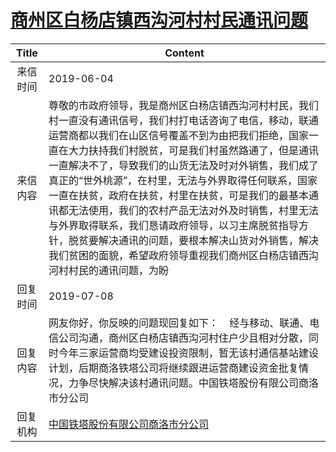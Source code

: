 # [商州区白杨店镇西沟河村村民通讯问题](http://www.shangluo.gov.cn/zmhd/ldxxxx.jsp?urltype=leadermail.LeaderMailContentUrl&wbtreeid=1112&leadermailid=5294)

| Title |                                                                                                                                                        Content                                                                                                                                                        |
|:-----:|-----------------------------------------------------------------------------------------------------------------------------------------------------------------------------------------------------------------------------------------------------------------------------------------------------------------------|
| 来信时间  | 2019-06-04                                                                                                                                                                                                                                                                                                            |
| 来信内容  | 尊敬的市政府领导，我是商州区白杨店镇西沟河村村民，我们村一直没有通讯信号，我们村打电话咨询了电信，移动，联通运营商都以我们在山区信号覆盖不到为由把我们拒绝，国家一直在大力扶持我们村脱贫，可是我们村虽然路通了，但是通讯一直解决不了，导致我们的山货无法及时对外销售，我们成了真正的“世外桃源”，在村里，无法与外界取得任何联系，国家一直在扶贫，政府在扶贫，村里在扶贫，可是我们的最基本通讯都无法使用，我们的农村产品无法对外及时销售，村里无法与外界取得联系，我们恳请政府领导，以习主席脱贫指导方针，脱贫要解决通讯的问题，要根本解决山货对外销售，解决我们贫困的面貌，希望政府领导重视我们商州区白杨店镇西沟河村村民的通讯问题，为盼 |
| 回复时间  | 2019-07-08                                                                                                                                                                                                                                                                                                            |
| 回复内容  | 网友你好，你反映的问题现回复如下：    经与移动、联通、电信公司沟通，商州区白杨店镇西沟河村住户少且相对分散，同时今年三家运营商均受建设投资限制，暂无该村通信基站建设计划，后期商洛铁塔公司将继续跟进运营商建设资金批复情况，力争尽快解决该村通讯问题。中国铁塔股份有限公司商洛市分公司                                                                                                                                                                         |
| 回复机构  | [中国铁塔股份有限公司商洛市分公司](../../category/agencies/中国铁塔股份有限公司商洛市分公司.md)                                                                                                                                                                                                                                                       |